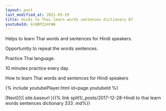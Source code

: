 ```yaml
---
layout: post
last_modified_at: 2021-03-29
title: Hindi to Thai learn words sentences dictionary 87 
youtubeId: 4iHBPZzHrWA
---
```

 
 
Helps to learn Thai words and sentences for Hindi speakers.

Opportunitiy to repeat the words sentences. 

Practice Thai language. 
 
10 minutes practice every day. 
 
How to learn Thai words and sentences for Hindi speakers 
 
{% include youtubePlayer.html id=page.youtubeId %}
 
 
[Next]({{ site.baseurl }}{% link  split1/_posts/2017-12-28-Hindi to thai learn words sentences dictionary 333 .md%})
 
